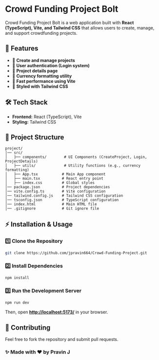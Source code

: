 # Crowd Funding Project Bolt

Crowd Funding Project Bolt is a web application built with **React (TypeScript), Vite, and Tailwind CSS** that allows users to create, manage, and support crowdfunding projects.

## 🚀 Features

- 🔹 **Create and manage projects**
- 🔹 **User authentication (Login system)**
- 🔹 **Project details page**
- 🔹 **Currency formatting utility**
- 🔹 **Fast performance using Vite**
- 🔹 **Styled with Tailwind CSS**

## 🛠️ Tech Stack

- **Frontend:** React (TypeScript), Vite
- **Styling:** Tailwind CSS


## 📂 Project Structure

```
project/
│── src/
│   ├── components/        # UI Components (CreateProject, Login, ProjectDetails)
│   ├── utils/             # Utility functions (e.g., currency formatting)
│   ├── App.tsx           # Main App component
│   ├── main.tsx          # React entry point
│   ├── index.css         # Global styles
│── package.json          # Project dependencies
│── vite.config.ts        # Vite configuration
│── tailwind.config.js    # Tailwind CSS configuration
│── tsconfig.json         # TypeScript configuration
│── index.html            # Main HTML file
│── .gitignore            # Git ignore file
```

## ⚡ Installation & Usage

### **1️⃣ Clone the Repository**

```sh
git clone https://github.com/jpravin664/Crowd-Funding-Project.git
```

### **2️⃣ Install Dependencies**

```sh
npm install
```

### **3️⃣ Run the Development Server**

```sh
npm run dev
```

Then, open [**http://localhost:5173/**](http://localhost:5173/) in your browser.


## 🤝 Contributing

Feel free to fork the repository and submit pull requests.


### ✨ **Made with ❤️ by Pravin J**

